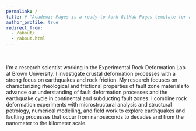 ```yaml
---
permalink: /
title: # "Academic Pages is a ready-to-fork GitHub Pages template for academic personal websites"
author_profile: true
redirect_from: 
  - /about/
  - /about.html
---
```


<br><br>I'm a research scientist working in the Experimental Rock Deformation Lab at Brown University. I investigate crustal deformation processes with a strong focus on earthquakes and rock friction. My research focuses on characterizing rheological and frictional properties of fault zone materials to advance our understanding of fault deformation processes and the earthquake cycle in continental and subducting fault zones. I combine rock deformation experiments with microstructural analysis and structural petrology, numerical modelling, and field work to explore earthquakes and faulting processes that occur from nanoseconds to decades and from the nanometer to the kilometer scale.
